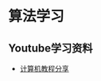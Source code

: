 # 算法学习

## Youtube学习资料

* [计算机教程分享][1]

[1]: https://www.youtube.com/channel/UCPmmZVMYWYdycL5uu6SmSog

